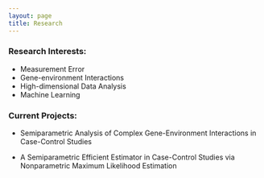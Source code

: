 ```yaml
---
layout: page
title: Research
---
```


### Research Interests:
- Measurement Error
- Gene-environment Interactions
- High-dimensional Data Analysis
- Machine Learning

### Current Projects:

- Semiparametric Analysis of Complex Gene-Environment Interactions in Case-Control Studies


- A Semiparametric Efficient Estimator in Case-Control Studies via Nonparametric Maximum Likelihood Estimation
